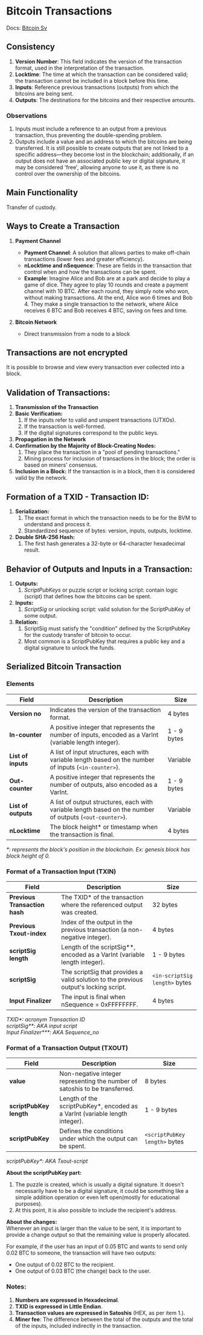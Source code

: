 # Bitcoin Transactions

Docs: [Bitcoin Sv](https://wiki.bitcoinsv.io/index.php/Bitcoin_Transactions)

## Consistency

1. **Version Number**: This field indicates the version of the transaction format, used in the interpretation of the transaction.
2. **Locktime**: The time at which the transaction can be considered valid; the transaction cannot be included in a block before this time.
3. **Inputs**: Reference previous transactions (outputs) from which the bitcoins are being sent.
4. **Outputs**: The destinations for the bitcoins and their respective amounts.

### Observations

1. Inputs must include a reference to an output from a previous transaction, thus preventing the double-spending problem.
2. Outputs include a value and an address to which the bitcoins are being transferred. It is still possible to create outputs that are not linked to a specific address—they become lost in the blockchain; additionally, if an output does not have an associated public key or digital signature, it may be considered 'free', allowing anyone to use it, as there is no control over the ownership of the bitcoins.

## Main Functionality

Transfer of custody.

## Ways to Create a Transaction

1. **Payment Channel**
   - **Payment Channel**: A solution that allows parties to make off-chain transactions (lower fees and greater efficiency).
   - **nLocktime and nSequence**: These are fields in the transaction that control when and how the transactions can be spent.
   - **Example**: Imagine Alice and Bob are at a park and decide to play a game of dice. They agree to play 10 rounds and create a payment channel with 10 BTC. After each round, they simply note who won, without making transactions. At the end, Alice won 6 times and Bob 4. They make a single transaction to the network, where Alice receives 6 BTC and Bob receives 4 BTC, saving on fees and time.

2. **Bitcoin Network**
   - Direct transmission from a node to a block


## Transactions are not encrypted
It is possible to browse and view every transaction ever collected into a block.

## Validation of Transactions:
1. **Transmission of the Transaction**
2. **Basic Verification:**
   1. If the inputs refer to valid and unspent transactions (UTXOs).
   2. If the transaction is well-formed.
   3. If the digital signatures correspond to the public keys.
3. **Propagation in the Network**
4. **Confirmation by the Majority of Block-Creating Nodes:**
   1. They place the transaction in a "pool of pending transactions."
   2. Mining process for inclusion of transactions in the block; the order is based on miners' consensus.
5. **Inclusion in a Block:** 
   If the transaction is in a block, then it is considered valid by the network.

## Formation of a TXID - Transaction ID:
1. **Serialization:** 
   1. The exact format in which the transaction needs to be for the BVM to understand and process it.
   2. Standardized sequence of bytes: version, inputs, outputs, locktime.
2. **Double SHA-256 Hash:**
   1. The first hash generates a 32-byte or 64-character hexadecimal result.

## Behavior of Outputs and Inputs in a Transaction:
1. **Outputs:**
   1. _ScriptPubKeys_ or puzzle script or locking script: contain logic (script) that defines how the bitcoins can be spent.
2. **Inputs:** 
   1. _ScriptSig_ or unlocking script: valid solution for the ScriptPubKey of some output.
3. **Relation:**
   1. ScriptSig must satisfy the "condition" defined by the ScriptPubKey for the custody transfer of bitcoin to occur.
   2. Most common is a ScriptPubKey that requires a public key and a digital signature to unlock the funds.

## Serialized Bitcoin Transaction

### Elements

| Field        | Description                                                                                 | Size               |
|--------------|---------------------------------------------------------------------------------------------|--------------------|
| **Version no**   | Indicates the version of the transaction format.                              | 4 bytes            |
| **In-counter**   | A positive integer that represents the number of inputs, encoded as a VarInt (variable length integer). | 1 - 9 bytes        |
| **List of inputs** | A list of input structures, each with variable length based on the number of inputs (`<in-counter>`).  | Variable           |
| **Out-counter**  | A positive integer that represents the number of outputs, also encoded as a VarInt.       | 1 - 9 bytes        |
| **List of outputs** | A list of output structures, each with variable length based on the number of outputs (`<out-counter>`). | Variable           |
| **nLocktime** | The block height* or timestamp when the transaction is final. | 4 bytes            |

_*: represents the block's position in the blockchain. Ex: genesis block has block height of 0._

### Format of a Transaction Input (TXIN)

| Field                     | Description                                                                         | Size               |
|----------------------------|-------------------------------------------------------------------------------------|--------------------|
| **Previous Transaction hash** | The TXID* of the transaction where the referenced output was created. | 32 bytes           |
| **Previous Txout-index**      | Index of the output in the previous transaction (a non-negative integer).            | 4 bytes            |
| **scriptSig length**        | Length of the scriptSig**, encoded as a VarInt (variable length integer). | 1 - 9 bytes        |
| **scriptSig**   | The scriptSig that provides a valid solution to the previous output's locking script. | `<in-scriptSig length>` bytes |
| **Input Finalizer** |      The input is final when nSequence = 0xFFFFFFFF. | 4 bytes            |

_TXID*: acronym Transaction ID_   
_scriptSig**: AKA input script_   
_Input Finalizer***: AKA Sequence_no_   

### Format of a Transaction Output (TXOUT)

| Field                    | Description                                                                           | Size                |
|---------------------------|---------------------------------------------------------------------------------------|---------------------|
| **value**                 | Non-negative integer representing the number of satoshis to be transferred.            | 8 bytes             |
| **scriptPubKey length**    | Length of the scriptPubKey*, encoded as a VarInt (variable length integer). | 1 - 9 bytes         |
| **scriptPubKey** | Defines the conditions under which the output can be spent. | `<scriptPubKey length>` bytes |

_scriptPubKey*: AKA Txout-script_  

**About the scriptPubKey part:**
1. The puzzle is created, which is usually a digital signature. It doesn't necessarily have to be a digital signature, it could be something like a simple addition operation or even left open(mostly for educational purposes).   
2. At this point, it is also possible to include the recipient's address.

**About the changes:**   
Whenever an input is larger than the value to be sent, it is important to provide a change output so that the remaining value is properly allocated. 

For example, if the user has an input of 0.05 BTC and wants to send only 0.02 BTC to someone, the transaction will have two outputs:

- One output of 0.02 BTC to the recipient.
- One output of 0.03 BTC (the change) back to the user.

### Notes:
1. **Numbers are expressed in Hexadecimal**.
2. **TXID is expressed in Little Endian**.
3. **Transaction values are expressed in Satoshis** (HEX, as per item 1.).
4. **Miner fee**: The difference between the total of the outputs and the total of the inputs, included indirectly in the transaction.
